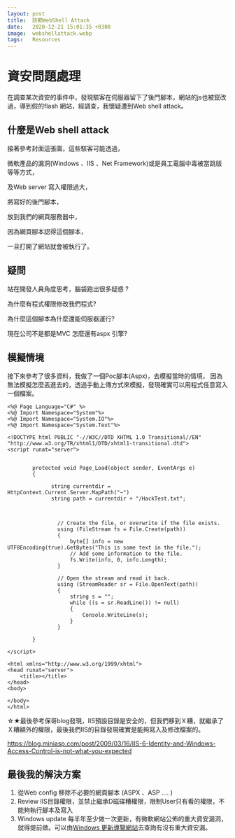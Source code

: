 ```yaml
---
layout: post
title:  防範WebShell Attack
date:   2020-12-21 15:01:35 +0300
image:  webshellattack.webp
tags:   Resources
---
```


# 資安問題處理
在調查某次資安的事件中，發現駭客在伺服器留下了後門腳本，網站的js也被竄改過，導到假的flash 網站，經調查，我懷疑遭到Web shell attack。

## 什麼是Web shell attack

接著參考封面這張圖，這些駭客可能透過，

微軟產品的漏洞(Windows 、IIS 、Net Framework)或是員工電腦中毒被當跳版等等方式，

及Web server 寫入權限過大，

將寫好的後門腳本，

放到我們的網頁服務器中，

因為網頁腳本認得這個腳本，

一旦打開了網站就會被執行了。

## 疑問

站在開發人員角度思考，腦袋跑出很多疑惑 ?

為什麼有程式權限修改我們程式?

為什麼這個腳本為什麼還能伺服器運行?  

現在公司不是都是MVC 怎麼還有aspx 引擎?

## 模擬情境
接下來參考了很多資料，我做了一個Poc腳本(Aspx)，去模擬當時的情境，
因為無法模擬怎麼丟進去的，透過手動上傳方式來模擬，發現確實可以用程式任意寫入一個檔案。

```
<%@ Page Language="C#" %>
<%@ Import Namespace="System"%>
<%@ Import Namespace="System.IO"%>
<%@ Import Namespace="System.Text"%>

<!DOCTYPE html PUBLIC "-//W3C//DTD XHTML 1.0 Transitional//EN" "http://www.w3.org/TR/xhtml1/DTD/xhtml1-transitional.dtd">
<script runat="server">


        protected void Page_Load(object sender, EventArgs e)
        {
			
			  string currentdir =  HttpContext.Current.Server.MapPath("~")
              string path = currentdir + "/HackTest.txt";


            
                // Create the file, or overwrite if the file exists.
                using (FileStream fs = File.Create(path))
                {
                    byte[] info = new UTF8Encoding(true).GetBytes("This is some text in the file.");
                    // Add some information to the file.
                    fs.Write(info, 0, info.Length);
                }

                // Open the stream and read it back.
                using (StreamReader sr = File.OpenText(path))
                {
                    string s = "";
                    while ((s = sr.ReadLine()) != null)
                    {
                        Console.WriteLine(s);
                    }
                }
			
		}

</script>

<html xmlns="http://www.w3.org/1999/xhtml">
<head runat="server">
    <title></title>
</head>
<body>

</body>
</html>
```

☆★最後參考保哥blog發現，IIS預設目錄是安全的，但我們移到Ｘ糟，就繼承了Ｘ糟額外的權限，最後我們IIS的目錄發現確實是能夠寫入及修改檔案的。

<https://blog.miniasp.com/post/2009/03/16/IIS-6-Identity-and-Windows-Access-Control-is-not-what-you-expected>

## 最後我的解決方案
1. 從Web config 移除不必要的網頁腳本 (ASPX 、ASP .... )
1. Review IIS目錄權限，並禁止繼承D磁碟糟權限，限制User只有看的權限，不能夠執行腳本及寫入
1. Windows update 每半年至少做一次更新，有微軟網站公佈的重大資安漏洞，就得提前做。可以由[Windows 更新導覽網站](https://msrc.microsoft.com/update-guide)去查詢有沒有重大資安漏。


